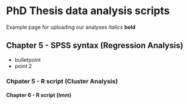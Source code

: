 # PhD Thesis data analysis scripts
Example page for uploading our analyses
*italics* **bold**

## Chapter 5 - SPSS syntax (Regression Analysis)
* bulletpoint
* point 2


### Chpater 5 - R script (Cluster Analysis)
#### Chapter 6 - R script (lmm)
